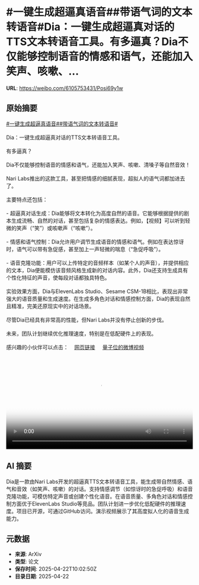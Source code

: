 # #一键生成超逼真语音##带语气词的文本转语音#Dia：一键生成超逼真对话的TTS文本转语音工具。有多逼真？Dia不仅能够控制语音的情感和语气，还能加入笑声、咳嗽、...

**URL**: https://weibo.com/6105753431/Posi69y1w

## 原始摘要

<a href="https://m.weibo.cn/search?containerid=231522type%3D1%26t%3D10%26q%3D%23%E4%B8%80%E9%94%AE%E7%94%9F%E6%88%90%E8%B6%85%E9%80%BC%E7%9C%9F%E8%AF%AD%E9%9F%B3%23&amp;extparam=%23%E4%B8%80%E9%94%AE%E7%94%9F%E6%88%90%E8%B6%85%E9%80%BC%E7%9C%9F%E8%AF%AD%E9%9F%B3%23" data-hide=""><span class="surl-text">#一键生成超逼真语音#</span></a><a href="https://m.weibo.cn/search?containerid=231522type%3D1%26t%3D10%26q%3D%23%E5%B8%A6%E8%AF%AD%E6%B0%94%E8%AF%8D%E7%9A%84%E6%96%87%E6%9C%AC%E8%BD%AC%E8%AF%AD%E9%9F%B3%23&amp;extparam=%23%E5%B8%A6%E8%AF%AD%E6%B0%94%E8%AF%8D%E7%9A%84%E6%96%87%E6%9C%AC%E8%BD%AC%E8%AF%AD%E9%9F%B3%23" data-hide=""><span class="surl-text">#带语气词的文本转语音#</span></a><br><br>Dia：一键生成超逼真对话的TTS文本转语音工具。<br><br>有多逼真？<br><br>Dia不仅能够控制语音的情感和语气，还能加入笑声、咳嗽、清嗓子等自然音效！<br><br>Nari Labs推出的这款工具，甚至把情感的细腻表现，超拟人的语气词都加进去了。<br><br>主要特点还包括：<br><br>- 超逼真对话生成：Dia能够将文本转化为高度自然的语音。它能够根据提供的剧本生成流畅、自然的对话，甚至包括复杂的情感表达。例如，【视频】可以听到轻微的笑声（“笑”）或咳嗽声（“咳嗽”）。<br><br>- 情感和语气控制：Dia允许用户调节生成语音的情感和语气。例如在表达惊讶时，语气可以带有急促感，甚至加上一声轻微的喘息（“急促呼吸”）。<br><br>- 语音克隆功能：用户可以上传特定的音频样本（如某个人的声音），并提供相应的文本，Dia便能模仿该音频风格生成新的对话内容。此外，Dia还支持生成具有个性化特征的声音，使每段对话都独具特色。<br><br>实验效果方面，Dia与ElevenLabs Studio、Sesame CSM-1B相比，表现出非常强大的语音质量和生成速度。在生成多角色对话和情感控制方面，Dia的表现自然且精准，完美还原现实中的对话场景。<br><br>尽管Dia已经具有非常高的性能，但Nari Labs并没有停止创新的步伐。<br><br>未来，团队计划继续优化推理速度，特别是在低配硬件上的表现。<br><br>感兴趣的小伙伴可以点击：<a href="https://weibo.cn/sinaurl?u=https%3A%2F%2Fgithub.com%2Fnari-labs%2Fdia" data-hide=""><span class="url-icon"><img style="width: 1rem;height: 1rem" src="https://h5.sinaimg.cn/upload/2015/09/25/3/timeline_card_small_web_default.png" referrerpolicy="no-referrer"></span><span class="surl-text">网页链接</span></a> <a href="https://video.weibo.com/show?fid=1034:5158285528203270" data-hide=""><span class="url-icon"><img style="width: 1rem;height: 1rem" src="https://h5.sinaimg.cn/upload/2015/09/25/3/timeline_card_small_video_default.png" referrerpolicy="no-referrer"></span><span class="surl-text">量子位的微博视频</span></a><br clear="both"><div style="clear: both"></div><video controls="controls" poster="https://tvax3.sinaimg.cn/orj480/006Fd7o3ly1i0pq1vzja0j30zk0k0t9m.jpg" style="width: 100%"><source src="https://f.video.weibocdn.com/o0/c9UmsZAXlx08nFQMNyso01041201oupF0E010.mp4?label=mp4_720p&amp;template=1280x720.25.0&amp;ori=0&amp;ps=1CwnkDw1GXwCQx&amp;Expires=1745319758&amp;ssig=xn51lweAGs&amp;KID=unistore,video"><source src="https://f.video.weibocdn.com/o0/PEjm81Vclx08nFQMdG3m01041200Gd1f0E010.mp4?label=mp4_hd&amp;template=852x480.25.0&amp;ori=0&amp;ps=1CwnkDw1GXwCQx&amp;Expires=1745319758&amp;ssig=yzYlQChBjg&amp;KID=unistore,video"><source src="https://f.video.weibocdn.com/o0/o1n0hQOYlx08nFQM2fe801041200qOkV0E010.mp4?label=mp4_ld&amp;template=640x360.25.0&amp;ori=0&amp;ps=1CwnkDw1GXwCQx&amp;Expires=1745319758&amp;ssig=7TKU82zG4j&amp;KID=unistore,video"><p>视频无法显示，请前往<a href="https://video.weibo.com/show?fid=1034%3A5158285528203270" target="_blank" rel="noopener noreferrer">微博视频</a>观看。</p></video>

## AI 摘要

Dia是一款由Nari Labs开发的超逼真TTS文本转语音工具，能生成带自然情感、语气和音效（如笑声、咳嗽）的对话。支持情感调节（如惊讶时的急促呼吸）和语音克隆功能，可模仿特定声音或创建个性化语音。在语音质量、多角色对话和情感控制方面优于ElevenLabs Studio等竞品。团队计划进一步优化低配硬件的推理速度。项目已开源，可通过GitHub访问。演示视频展示了其高度拟人化的语音生成能力。

## 元数据

- **来源**: ArXiv
- **类型**: 论文
- **保存时间**: 2025-04-22T10:02:50Z
- **目录日期**: 2025-04-22
